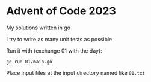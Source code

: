 # Advent of Code 2023

My solutions written in go

I try to write as many unit tests as possible

Run it with (exchange 01 with the day):

`go run 01/main.go`

Place input files at the input directory named like `01.txt` 

